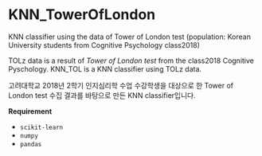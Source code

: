 # KNN_TowerOfLondon
KNN classifier using the data of Tower of London test (population: Korean University students from Cognitive Psychology class2018)

TOLz data is a result of *Tower of London test* from the class2018 Cognitive Pyschology.
KNN_TOL is a KNN classifier using TOLz data.

고려대학교 2018년 2학기 인지심리학 수업 수강학생을 대상으로 한 Tower of London test 수집 결과를 바탕으로 만든 KNN classifier입니다. 

**Requirement** 
- `scikit-learn`
- `numpy`
- `pandas`
